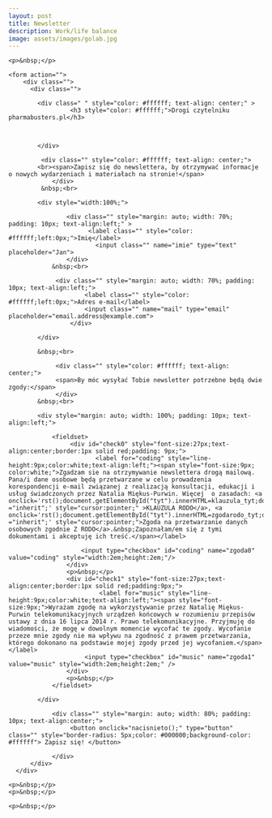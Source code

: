 ```yaml
---
layout: post
title: Newsletter
description: Work/life balance
image: assets/images/golab.jpg
---
```




<!-- wyłażące okienko start -->
<div id="poka" style="border:1px solid black;display:none;background-color:LightGray;position:fixed;width:95vw;height:80vh;left:2.5vw;top:10vh;z-index:900;color:black;overflow:scroll;">
	
	<div id="poka2" style="width:95vw;position:fixed;">
          	<div style="background-color:gray;width:100%;text-align:right;height:2rem;color:white;">
            		<div id="tyt" style="width:calc(100% - 2rem);position:absolute;text-align:center;">
			</div>
            		<img style="background-color:black;width:2rem;height:2rem;cursor:pointer;" src="https://autoserwis.leki.expert/static/iks2.jpg" onclick='document.getElementById("poka").style.display ="none";' />
           	 </div>


	</div>
	        <div id="fikimiki" style="margin-top:2.5rem;margin-left:1rem;margin-right:1rem;font-size:12px;"></div>

</div>

<!-- wyłażące okienko stop -->
	    

<div class="image main">
	
	<p>&nbsp;</p>
	
	<form action="">
		<div class="">
  		  <div class="">
			  
			<div class=" " style="color: #ffffff; text-align: center;" >
     				 <h3 style="color: #ffffff;">Drogi czytelniku pharmabusters.pl</h3>
				
								
				
   			</div>
			  
			 <div class="" style="color: #ffffff; text-align: center;">
			<br><span>Zapisz się do newslettera, by otrzymywać informacje o nowych wydarzeniach i materiałach na stronie!</span>
      			</div>
			 &nbsp;<br>

			<div style="width:100%;">
	
     				<div class="" style="margin: auto; width: 70%; padding: 10px; text-align:left;" >
          				  <label class="" style="color: #ffffff;left:0px;">Imię</label>
        				    <input class="" name="imie" type="text" placeholder="Jan">
    				</div>
				&nbsp;<br>
	
   				 <div class="" style="margin: auto; width: 70%; padding: 10px; text-align:left;">
	    				 <label class="" style="color: #ffffff;left:0px;">Adres e-mail</label>
	    				 <input class="" name="mail" type="email" placeholder="email.address@example.com">
    				 </div>
	
			</div>
	    
			&nbsp;<br>
			  
	    		 <div class="" style="color: #ffffff; text-align: center;">
				 <span>By móc wysyłać Tobie newsletter potrzebne będą dwie zgody:</span>
     			 </div>
			&nbsp;<br>
	    
			<div style="margin: auto; width: 100%; padding: 10px; text-align:left;">
	
				<fieldset>
 					 <div id="check0" style="font-size:27px;text-align:center;border:1px solid red;padding: 9px;">
    						<label for="coding" style="line-height:9px;color:white;text-align:left;"><span style="font-size:9px;	color:white;">Zgadzam sie na otrzymywanie newslettera drogą mailową. Pana/i dane osobowe będą przetwarzane w celu prowadzenia korespondencji e-mail związanej z realizacją konsultacji, edukacji i usług świadczonych przez Natalia Miękus-Purwin. Więcej  o zasadach: <a onclick='rst();document.getElementById("tyt").innerHTML=klauzula_tyt;document.getElementById("fikimiki").innerHTML=klauzula;document.getElementById("poka").style.display ="inherit";' style="cursor:pointer;" >KLAUZULA RODO</a>, <a onclick='rst();document.getElementById("tyt").innerHTML=zgodarodo_tyt;document.getElementById("fikimiki").innerHTML=zgodarodo;document.getElementById("poka").style.display ="inherit";' style="cursor:pointer;">Zgoda na przetwarzanie danych osobowych zgodnie Z RODO</a>.&nbsp;Zapoznałam/em się z tymi dokumentami i akceptuję ich treść.</span></label>
						 
						<input type="checkbox" id="coding" name="zgoda0" value="coding" style="width:2em;height:2em;"/>
  					</div>
					<p>&nbsp;</p>
  					<div id="check1" style="font-size:27px;text-align:center;border:1px solid red;padding:9px;">
    						 <label for="music" style="line-height:9px;color:white;text-align:left;"><span style="font-size:9px;">Wyrażam zgodę na wykorzystywanie przez Natalię Miękus-Purwin telekomunikacyjnych urządzeń końcowych w rozumieniu przepisów ustawy z dnia 16 lipca 2014 r. Prawo telekomunikacyjne. Przyjmuję do wiadomości, że mogę w dowolnym momencie wycofać te zgody. Wycofanie przeze mnie zgody nie ma wpływu na zgodność z prawem przetwarzania, którego dokonano na podstawie mojej zgody przed jej wycofaniem.</span></label>
						 <input type="checkbox" id="music" name="zgoda1" value="music" style="width:2em;height:2em;" />
  					</div>
					<p>&nbsp;</p>
				</fieldset>
	    
 			</div>

     			<div class="" style="margin: auto; width: 80%; padding: 10px; text-align:center;">
       				 <button onclick="nacisnieto();" type="button" class="" style="border-radius: 5px;color: #000000;background-color: #ffffff"> Zapisz się! </button>
				
     			</div>
   	      </div>
   	  </div>
   </form>
	
	<p>&nbsp;</p>
	<p>&nbsp;</p>
	
<div style="display:none;">	
	
	<form action="https://formspree.io/f/mnqrgpnq" method="POST" >
			<div class="field">
					<label for="email">Zapisz się na newsletter:</label>
			
				        <input type="email" name="email" placeholder="email">
				
					<textarea name="message" id="email" placeholder="twój e-mail" rows="1"></textarea>
                              
				
				</div>
				<ul class="actions">
					<li><button id="wysylaj" type="submit">wysylaj</button></li>
				</ul>
	</form>
	
</div>	
	
	
	
	<p>&nbsp;</p>
</div>
	
<script>
var checkbox0 = document.querySelector("input[name=zgoda0]");
var checkbox1 = document.querySelector("input[name=zgoda1]");
	
var pole0 = document.querySelector("input[name=imie]");
var pole1 = document.querySelector("input[name=mail]");

var send0 = document.querySelector("input[name=email]");
var send1 = document.querySelector("textarea[name=message]");

checkbox0.addEventListener('change', function() {
  if (this.checked) {
    document.getElementById("check0").style.border="1px solid lime";
  } else {
    document.getElementById("check0").style.border="1px solid red";
  }
});
	
checkbox1.addEventListener('change', function() {
  if (this.checked) {
    document.getElementById("check1").style.border="1px solid lime";
  } else {
    document.getElementById("check1").style.border="1px solid red";
  }
});

	
function nacisnieto() {
	
var oki = 1;
	
        if (checkbox0.checked == false || checkbox1.checked == false ) {
	alert("Nie wyrazono potrzebnych zgód.");
	oki = 0;
	}
	
	
        if (pole0.value == "" || pole1.value == "" ) {
	alert("Wypełnij wszystkie pola.");
	oki = 0;
	}
	
	if (oki == 1) {
	
	send0.value = "newsleter@newsletter.nl"
        send1.value = cip(pole0.value + " # " + pole1.value);
	document.getElementById("wysylaj").click();
	} 
	
}
	
	
	
function cip(str) {
  var input     = 'ABCDEFGHIJKLMNOPQRSTUVWXYZabcdefghijklmnopqrstuvwxyz1234567890@ĄąĆćĘęÓóŻżŹź';
  var output    = 'NOPQRSTUVWXYZABCDEFGHIJKLMnopqrstuvwxyzabcdefghijklm0987654321$źŹżŻóÓęĘćĆąĄ';
  var index     = x => input.indexOf(x);
  var translate = x => index(x) > -1 ? output[index(x)] : x;
  return str.split('').map(translate).join('');
}	
	

function rst(){

  setTimeout(function() {document.getElementById('poka').scrollTo(0, 0);}, 100);


};

var zgodarodo_tyt = "Treść w oknie jest przewijalna.";
var zgodarodo = `<p>ZGODA NA PRZETWARZANIE DANYCH OSOBOWYCH ZGODNIE Z RODO</p>
<p>Wyrażam zgodę na przetwarzanie moich danych osobowych przez administratora danych - Natalię Annę Miękus-Purwin z siedzibą w Gdyni 81-553, ul. Bernadowska 1a/6. w następującym zakresie:</p>
 
<p>1)Imię.</p>
<p>2)Adres e-mail.</p>
 
<p>Przyjmuję do wiadomości, że wszelkie inne dodatkowe, omyłkowo podane przeze mnie podczas zapisywania się na newsletter dane osobowe zostaną natychmiast skasowane i w związku z tym nie staną się przedmiotem dalszego przetwarzania.</p>
<p>Zdaję sobie sprawę, że przetwarzanie polegające na natychmiastowym skasowaniu danych będzie wynikiem, mogącego nastąpić przypadkowo, podania dodatkowych danych o które nie zostałem poproszony i jest jedynym dostępnym, możliwym do zastosowania środkiem zapobiegawczym jakim Administrator dysponuje.</p>
 <p>Zostałem/am poinformowany/a, że zgoda na przetwarzanie moich danych osobowych jest dobrowolna oraz o przysługującym prawie do dostępu do tych danych osobowych i ich poprawiania, a także  o możliwości cofnięcia zgody.</p>
<p>Zgodę, o której mowa powyżej, wyrażam dobrowolnie oraz świadomie.</p>	
`;
	

	
	
	
var klauzula_tyt = "Treść w oknie jest przewijalna.";
var klauzula = `<p>KLAUZULA INFORMACYJNA DOTYCZĄCA PRZETWARZANIA DANYCH OSOBOWYCH</p><p>Wypełniając obowiązek, o którym mowa w art. 13 rozporządzenia Parlamentu Europejskiego i Rady (UE) 2016/679 z dnia 27 kwietnia 2016 r. w sprawie ochrony osób fizycznych w związku z przetwarzaniem danych osobowych i w sprawie swobodnego przepływu takich danych oraz uchylenia dyrektywy 95/46/WE (ogólne rozporządzenie o ochronie danych) (Dz.U.UE.L.2016.119.1 ze zm.) (dalej: RODO), informujemy, że:</p>

<p>1. Administratorem Pani/Pana danych osobowych (dalej: Administrator) jest Natalia Anna Miękus-Purwin.</p>
<p>2. Z Administratorem można się kontaktować pisemnie na adres Bernadowska 1a/6 81-553 Gdynia lub poprzez pocztę elektroniczną na adres: miekusn@gmail.com</p>
<p>3. Pani/Pana dane osobowe są przetwarzane na podstawie art. 6 ust. 1 lit. a RODO - osoba, której dane dotyczą wyraziła zgodę na przetwarzanie swoich danych osobowych w jednym lub większej liczbie określonych celów.</p>
<p>4. Dane osobowe są przetwarzane przez Administratora w celu przekazywania subskrybowanego newslettera.</p>
<p>5.  Jednynym  odbiorcą dysponującym danymi osobowymi w formie niezaszyfrowanej jest administrator. Podmioty świadczące na rzecz Administratora w szczególności usługi telekomunikacyjne, informatyczne i księgowe oraz inne podmioty, które muszą zostać dopuszczone do przetwarzania Pani/Pana danych osobowych w powyższych celach przetwarzają je w formie zaszyfrowanej. Administrator nie udziela i nie udzieli żadnym osobom wglądu w otrzymane dane osobowe i nie zezwala ani nie zezwoli nikomu na wgląd w nie poza dwoma wyjątkami jakie stanowią:<br>
a) moment wysyłki listu zawierającego newsletter dla zamawiającego go, gdy dane tej osoby są niezbędne do zaadresowania listu elektronicznego poprzez serwer poczty gmail (Google). W tym przypadku potencjalny wgląd do danych, jedynie tą drogą, otrzymują osobą zarządzające tym serwerem, ponieważ wysłanie listu elektronicznego innym sposobem nie jest technicznie możliwe.<br> 
b) Żądanie osoby dostępu do danych (pkt 9 a)</p>
<p>6. Pani/Pana dane osobowe nie będą przekazywane do państwa trzeciego lub organizacji międzynarodowej.</p>
<p>7. Pani/Pana dane osobowe będą przetwarzane do czasu zgłoszenia rezygnacji przez Panią/Pana z otrzymywania newsletteru bądź też do zakończenia wydawania tego newsletteru.</p>
<p>8. W związku z przetwarzaniem Pani/Pana danych osobowych przysługuje Pani/Panu prawo do:<br>
a) żądania od Administratora dostępu do Pani/Pana danych osobowych;<br>
b) żądania od Administratora sprostowania Pani/Pana danych osobowych;<br>
c)żądania od Administratora usunięcia Pani/Pana danych osobowych;<br>
d) żądania od Administratora ograniczenia przetwarzania Pani/Pana danych osobowych;<br>
e) wniesienia sprzeciwu wobec przetwarzania Pani/Pana danych osobowych;<br>
f) przenoszenia Pani/Pana danych osobowych;<br>
g) wniesienia skargi do organu nadzorczego – Prezesa Urzędu Ochrony Danych Osobowych;</p>
<p>10. W przypadku pozyskania danych osobowych w sposób inny niż od osoby, której dane dotyczą, źródłem pochodzenia takich danych może być:<br>
a) formularz służący zamawianiu newslettera;<br>
b) formularz kontaktowy znajdujący się na samym dole strony;<br>
c) wiadomość otrzymana na kontaktową skrzynkę email;<br>
d) wiadomość sms otrzymana na kontaktowy numer telefonu;<br>
e) wiadomość otrzymana pocztą tradycyjną;</p>
<p>W każdym takim przypadku osoba, której dane dotyczą będzie zapytana o chęć zapisania na newsletter i dopiero po oświadczeniu woli znalezienia się na liście subskrybentów zostanie na nią wpisana. Takiej osobie niniejsza KLAUZULA INFORMACYJNA DOTYCZĄCA PRZETWARZANIA DANYCH OSOBOWYCH zostanie przedstawiona w całości przed umożliwieniem podjęcia decyzji o zapisaniu się na wspomnianą listę.</p>
<p>Podanie przez Panią/Pana danych osobowych jest dobrowolne, niemniej jest niezbędne i jest warunkiem do przekazywania newsletteru.</p>
<p>Pani/Pana dane osobowe nie będą wykorzystywane do zautomatyzowanego podejmowania decyzji, w tym do profilowania.</p>
`;

</script>


<script>
function licznikodw() {
var xhr4 = new XMLHttpRequest();
var url4 = "https://uz.mobilnyfarmaceuta.pl/baster6";
xhr4.open("POST", url4, true);
xhr4.setRequestHeader("Content-Type", "application/json; charset=utf-8");
xhr4.setRequestHeader("Data-Type", "json");

xhr4.onreadystatechange = function () {
    if (xhr4.readyState === 4 && xhr4.status === 200) {
        var json = JSON.parse(xhr4.responseText);
        var compare4 = json.info;
        document.getElementById("wyswi").innerHTML = compare4;
    }

}

var data4 = JSON.stringify('{"wtf": "logowanie"}');
xhr4.send(data4);


};

licznikodw(); 
</script>











